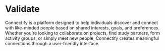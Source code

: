 # Validate
Connectify is a platform designed to help individuals discover and connect with like-minded people based on shared interests, goals, and preferences. Whether you're looking to collaborate on projects, find study partners, form activity groups, or simply meet new people, Connectify creates meaningful connections through a user-friendly interface.
